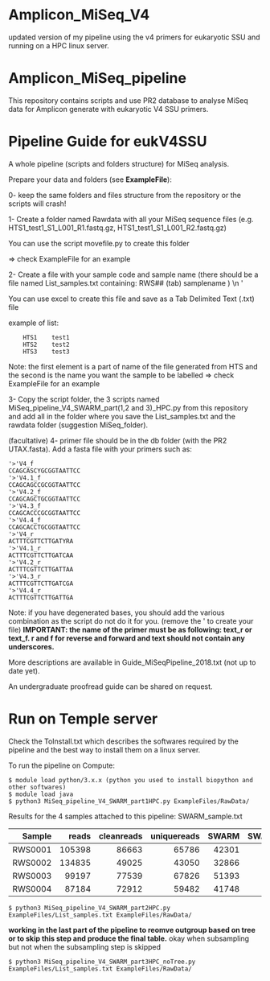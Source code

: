 # Amplicon_MiSeq_V4
updated version of my pipeline using the v4 primers for eukaryotic SSU and running on a HPC linux server.


# Amplicon_MiSeq_pipeline
This repository contains scripts and use PR2 database to analyse MiSeq data for Amplicon generate with eukaryotic V4 SSU primers.

# Pipeline Guide for eukV4SSU

A whole pipeline (scripts and folders structure) for MiSeq analysis.

Prepare your data and folders (see **ExampleFile**):

0- keep the same folders and files structure from the repository or the scripts will crash!

1- Create a folder named Rawdata with all your MiSeq sequence files (e.g. HTS1_test1_S1_L001_R1.fastq.gz, HTS1_test1_S1_L001_R2.fastq.gz)


You can use the script movefile.py to create this folder
	
=> check ExampleFile for an example

2- Create a file with your sample code and sample name (there should be a file named List_samples.txt containing: RWS## (tab) samplename ) \n '

You can use excel to create this file and save as a Tab Delimited Text (.txt) file

example of list: 

		HTS1	test1	
		HTS2	test2	
		HTS3	test3

Note: the first element is a part of name of the file generated from HTS and the second is the name you want the sample to be labelled => check ExampleFile for an example
	
3- Copy the script folder, the 3 scripts named MiSeq_pipeline_V4_SWARM_part(1,2 and 3)_HPC.py from this repository and add all in the folder where you save the List_samples.txt and the rawdata folder (suggestion MiSeq_folder).

(facultative) 4- primer file should be in the db folder (with the PR2 UTAX.fasta). Add a fasta file with your primers such as: 

	'>'V4_f
	CCAGCASCYGCGGTAATTCC
	'>'V4.1_f
	CCAGCAGCCGCGGTAATTCC
	'>'V4.2_f
	CCAGCAGCTGCGGTAATTCC
	'>'V4.3_f
	CCAGCACCCGCGGTAATTCC
	'>'V4.4_f
	CCAGCACCTGCGGTAATTCC
	'>'V4_r
	ACTTTCGTTCTTGATYRA
	'>'V4.1_r
	ACTTTCGTTCTTGATCAA
	'>'V4.2_r
	ACTTTCGTTCTTGATTAA
	'>'V4.3_r	
	ACTTTCGTTCTTGATCGA	
	'>'V4.4_r	
	ACTTTCGTTCTTGATTGA
	
	

Note: if you have degenerated bases, you should add the various combination as the script do not do it for you. (remove the ' to create your file)
**IMPORTANT: the name of the primer must be as following: text_r or text_f. r and f for reverse and forward and text should not contain any underscores.**


More descriptions are available in Guide_MiSeqPipeline_2018.txt (not up to date yet).

An undergraduate proofread guide can be shared on request.

# Run on Temple server
Check the ToInstall.txt which describes the softwares required by the pipeline and the best way to install them on a linux server.

To run the pipeline on Compute:
```
$ module load python/3.x.x (python you used to install biopython and other softwares)
$ module load java
$ python3 MiSeq_pipeline_V4_SWARM_part1HPC.py ExampleFiles/RawData/
```

Results for the 4 samples attached to this pipeline:
SWARM_sample.txt 



|  Sample |  reads | cleanreads | uniquereads | SWARM | SWARM10 | SWARM100 |
|---------:|--------:|------------:|-------------:|-------:|---------:|----------:|
| RWS0001 | 105398 |   86663    |       65786 | 42301 |     191 |       44 | 
| RWS0002 | 134835 |   49025    |       43050 | 32866 |      93 |       13 | 
| RWS0003 |  99197 |   77539    |       67826 | 51393 |     184 |       31 | 
| RWS0004 |  87184 |   72912    |       59482 | 41748 |     178 |       40 | 


```
$ python3 MiSeq_pipeline_V4_SWARM_part2HPC.py ExampleFiles/List_samples.txt ExampleFiles/RawData/
```
**working in the last part of the pipeline to reomve outgroup based on tree or to skip this step and produce the final table.**
okay when subsampling but not when the subsampling step is skipped
```
$ python3 MiSeq_pipeline_V4_SWARM_part3HPC_noTree.py ExampleFiles/List_samples.txt ExampleFiles/RawData/
```


